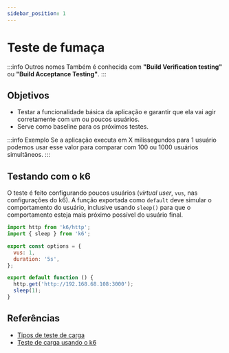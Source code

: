 ```yaml
---
sidebar_position: 1
---
```


# Teste de fumaça

:::info Outros nomes
Também é conhecida com **"Build Verification testing"** ou **"Build Acceptance Testing"**.
:::

## Objetivos

- Testar a funcionalidade básica da aplicação e garantir que ela vai agir corretamente com um ou poucos usuários.
- Serve como baseline para os próximos testes.

:::info Exemplo
Se a aplicação executa em X milissegundos para 1 usuário podemos usar esse valor para comparar com 100 ou 1000 usuários simultâneos.
:::

## Testando com o k6

O teste é feito configurando poucos usuários (_virtual user_, `vus`, nas configurações do k6). A função exportada como `default` deve simular o comportamento do usuário, inclusive usando `sleep()` para que o comportamento esteja mais próximo possível do usuário final.

```javascript
import http from 'k6/http';
import { sleep } from 'k6';

export const options = {
  vus: 1,
  duration: '5s',
};

export default function () {
  http.get('http://192.168.68.108:3000');
  sleep(1);
}
```

## Referências

- [Tipos de teste de carga](https://eltonminetto.dev/post/2024-01-05-load-test-types/)
- [Teste de carga usando o k6](https://eltonminetto.dev/post/2024-01-11-load-test-k6/)
